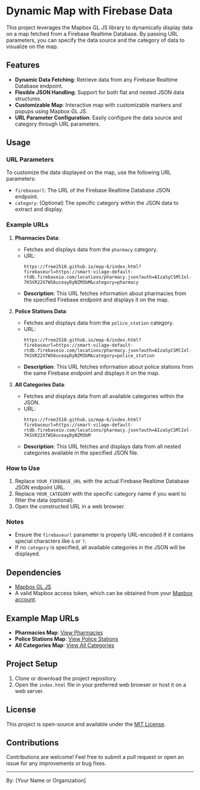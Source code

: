 # Dynamic Map with Firebase Data

This project leverages the Mapbox GL JS library to dynamically display data on a map fetched from a Firebase Realtime Database. By passing URL parameters, you can specify the data source and the category of data to visualize on the map.

## Features

- **Dynamic Data Fetching**: Retrieve data from any Firebase Realtime Database endpoint.
- **Flexible JSON Handling**: Support for both flat and nested JSON data structures.
- **Customizable Map**: Interactive map with customizable markers and popups using Mapbox GL JS.
- **URL Parameter Configuration**: Easily configure the data source and category through URL parameters.

## Usage

### URL Parameters

To customize the data displayed on the map, use the following URL parameters:

- `firebaseurl`: The URL of the Firebase Realtime Database JSON endpoint.
- `category`: (Optional) The specific category within the JSON data to extract and display.

### Example URLs

1. **Pharmacies Data**:
   - Fetches and displays data from the `pharmacy` category.
   - URL:
     ```
     https://free2510.github.io/map-6/index.html?firebaseurl=https://smart-vilage-default-rtdb.firebaseio.com/locations/pharmacy.json?auth=AIzaSyCSMlIol-7KSVR22X7WS6uceayDyNZM3bM&category=pharmacy
     ```
   - **Description**: This URL fetches information about pharmacies from the specified Firebase endpoint and displays it on the map.

2. **Police Stations Data**:
   - Fetches and displays data from the `police_station` category.
   - URL:
     ```
     https://free2510.github.io/map-6/index.html?firebaseurl=https://smart-vilage-default-rtdb.firebaseio.com/locations/pharmacy.json?auth=AIzaSyCSMlIol-7KSVR22X7WS6uceayDyNZM3bM&category=police_station
     ```
   - **Description**: This URL fetches information about police stations from the same Firebase endpoint and displays it on the map.

3. **All Categories Data**:
   - Fetches and displays data from all available categories within the JSON.
   - URL:
     ```
     https://free2510.github.io/map-6/index.html?firebaseurl=https://smart-vilage-default-rtdb.firebaseio.com/locations/pharmacy.json?auth=AIzaSyCSMlIol-7KSVR22X7WS6uceayDyNZM3bM
     ```
   - **Description**: This URL fetches and displays data from all nested categories available in the specified JSON file.

### How to Use

1. Replace `YOUR_FIREBASE_URL` with the actual Firebase Realtime Database JSON endpoint URL.
2. Replace `YOUR_CATEGORY` with the specific category name if you want to filter the data (optional).
3. Open the constructed URL in a web browser.

### Notes

- Ensure the `firebaseurl` parameter is properly URL-encoded if it contains special characters like `&` or `?`.
- If no `category` is specified, all available categories in the JSON will be displayed.

## Dependencies

- [Mapbox GL JS](https://www.mapbox.com/mapbox-gl-js)
- A valid Mapbox access token, which can be obtained from your [Mapbox account](https://account.mapbox.com/).

## Example Map URLs

- **Pharmacies Map**: [View Pharmacies](https://free2510.github.io/map-6/index.html?firebaseurl=https://smart-vilage-default-rtdb.firebaseio.com/locations/pharmacy.json?auth=AIzaSyCSMlIol-7KSVR22X7WS6uceayDyNZM3bM&category=pharmacy)
- **Police Stations Map**: [View Police Stations](https://free2510.github.io/map-6/index.html?firebaseurl=https://smart-vilage-default-rtdb.firebaseio.com/locations/pharmacy.json?auth=AIzaSyCSMlIol-7KSVR22X7WS6uceayDyNZM3bM&category=police_station)
- **All Categories Map**: [View All Categories](https://free2510.github.io/map-6/index.html?firebaseurl=https://smart-vilage-default-rtdb.firebaseio.com/locations/pharmacy.json?auth=AIzaSyCSMlIol-7KSVR22X7WS6uceayDyNZM3bM)

## Project Setup

1. Clone or download the project repository.
2. Open the `index.html` file in your preferred web browser or host it on a web server.

## License

This project is open-source and available under the [MIT License](LICENSE).

## Contributions

Contributions are welcome! Feel free to submit a pull request or open an issue for any improvements or bug fixes.

---

By: [Your Name or Organization]
